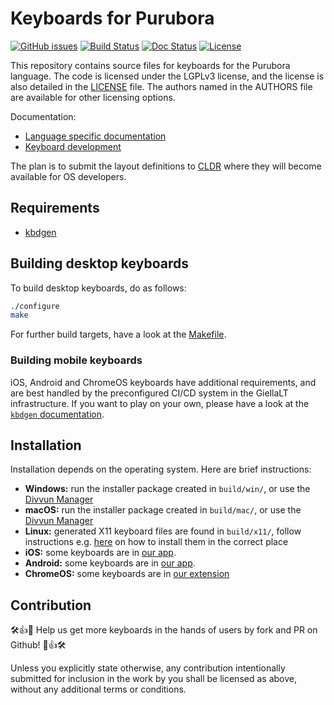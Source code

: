 # Keyboards for Purubora

[![GitHub issues](https://img.shields.io/github/issues-raw/giellalt/keyboard-pur)](https://github.com/giellalt/keyboard-pur/issues)
[![Build Status](https://github.com/giellalt/keyboard-pur/workflows/Build%20Keyboards/badge.svg)](https://github.com/giellalt/keyboard-pur/actions)
[![Doc Status](https://github.com/giellalt/keyboard-pur/workflows/Build%20Docs/badge.svg)](https://github.com/giellalt/keyboard-pur/actions)
[![License](https://img.shields.io/github/license/giellalt/keyboard-pur)](https://github.com/giellalt/keyboard-pur/blob/main/LICENSE)

This repository contains source files for
keyboards for the Purubora language. The code
is licensed under the LGPLv3 license, and the license is
also detailed in the [LICENSE](LICENSE) file. The authors named
in the AUTHORS file are available for other licensing options.

Documentation:

- [Language specific documentation](https://giellalt.github.io/keyboard-pur)
- [Keyboard development](https://giellalt.github.io/keyboards/Overview.html)

The plan is to submit the layout definitions to [CLDR](https://cldr.unicode.org)
where they will become available for OS developers.

## Requirements

- [kbdgen](https://github.com/divvun/kbdgen)

## Building desktop keyboards

To build desktop keyboards, do as follows:

```sh
./configure
make
```

For further build targets, have a look at the [Makefile](Makefile.am).

### Building mobile keyboards

iOS, Android and ChromeOS keyboards have additional requirements, and are best
handled by the preconfigured CI/CD system in the GiellaLT infrastructure. If
you want to play on your own, please have a look at the
[`kbdgen` documentation](https://github.com/divvun/kbdgen).

##  Installation

Installation depends on the operating system. Here are brief instructions:

- __Windows:__ run the installer package created in `build/win/`, or use the [Divvun Manager](https://divvun.org)
- __macOS:__ run the installer package created in `build/mac/`, or use the [Divvun Manager](https://divvun.org)
- __Linux:__ generated X11 keyboard files are found in `build/x11/`, follow
  instructions e.g.
  [here](https://paulguerin.medium.com/install-an-additional-keyboard-layout-on-x11-58e53aaef1e4)
  on how to install them in the correct place
- __iOS:__ some keyboards are in [our app](https://apps.apple.com/th/app/divvun-keyboards/id948386025).
- __Android:__ some keyboards are in [our app](https://play.google.com/store/apps/details?id=no.uit.giella.keyboards.Sami).
- __ChromeOS:__  some keyboards are in [our extension](https://chrome.google.com/webstore/detail/sami-keyboards/dnihbfekindancgddjehgonciaopmkbe)

## Contribution

🛠👍🎉 Help us get more keyboards in the hands of users by fork and PR on Github! 🎉👍🛠

Unless you explicitly state otherwise, any contribution intentionally submitted
for inclusion in the work by you shall be licensed as above, without any
additional terms or conditions.
